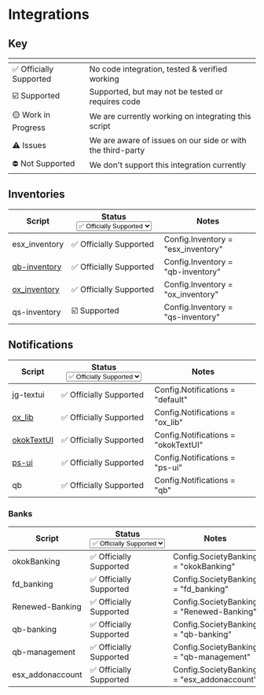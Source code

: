 # Integrations



## Key

<table data-view="cards"><thead><tr><th></th><th></th></tr></thead><tbody><tr><td><span data-gb-custom-inline data-tag="emoji" data-code="2705">✅</span> Officially Supported</td><td>No code integration, tested &#x26; verified working</td></tr><tr><td><span data-gb-custom-inline data-tag="emoji" data-code="2611">☑️</span> Supported</td><td>Supported, but may not be tested or requires code</td></tr><tr><td><span data-gb-custom-inline data-tag="emoji" data-code="1f7e1">🟡</span> Work in Progress</td><td>We are currently working on integrating this script</td></tr><tr><td><span data-gb-custom-inline data-tag="emoji" data-code="26a0">⚠️</span> Issues</td><td>We are aware of issues on our side or with the third-party</td></tr><tr><td><span data-gb-custom-inline data-tag="emoji" data-code="26d4">⛔</span> Not Supported</td><td>We don't support this integration currently</td></tr></tbody></table>



## Inventories

<table><thead><tr><th>Script</th><th>Status<select><option value="wFr7xH4ztRCB" label="✅ Officially Supported" color="blue"></option><option value="GnROH6hvjRoJ" label="☑️ Supported" color="blue"></option><option value="JzqYurQbHVk4" label="⚠️ Issues" color="blue"></option><option value="GaGLoIgCYdv4" label="🚫 Not Supported" color="blue"></option><option value="KgFfRN5nhktj" label="🟡 Work in Progress" color="blue"></option></select></th><th>Notes</th></tr></thead><tbody><tr><td>esx_inventory</td><td><span data-option="wFr7xH4ztRCB">✅ Officially Supported</span></td><td>Config.Inventory = "esx_inventory"</td></tr><tr><td><a href="https://github.com/qbcore-framework/qb-inventory">qb-inventory</a></td><td><span data-option="wFr7xH4ztRCB">✅ Officially Supported</span></td><td>Config.Inventory = "qb-inventory"</td></tr><tr><td><a href="https://github.com/overextended/ox_inventory/releases">ox_inventory</a></td><td><span data-option="wFr7xH4ztRCB">✅ Officially Supported</span></td><td>Config.Inventory = "ox_inventory"</td></tr><tr><td>qs-inventory</td><td><span data-option="GnROH6hvjRoJ">☑️ Supported</span></td><td>Config.Inventory = "qs-inventory"</td></tr></tbody></table>

## Notifications

<table><thead><tr><th>Script</th><th>Status<select><option value="wFr7xH4ztRCB" label="✅ Officially Supported" color="blue"></option><option value="GnROH6hvjRoJ" label="☑️ Supported" color="blue"></option><option value="JzqYurQbHVk4" label="⚠️ Issues" color="blue"></option><option value="GaGLoIgCYdv4" label="🚫 Not Supported" color="blue"></option><option value="KgFfRN5nhktj" label="🟡 Work in Progress" color="blue"></option></select></th><th>Notes</th></tr></thead><tbody><tr><td>jg-textui</td><td><span data-option="wFr7xH4ztRCB">✅ Officially Supported</span></td><td>Config.Notifications = "default"</td></tr><tr><td><a href="https://github.com/overextended/ox_lib/releases/">ox_lib</a></td><td><span data-option="wFr7xH4ztRCB">✅ Officially Supported</span></td><td>Config.Notifications = "ox_lib"</td></tr><tr><td><a href="https://okok.tebex.io/package/6024831">okokTextUI</a></td><td><span data-option="wFr7xH4ztRCB">✅ Officially Supported</span></td><td>Config.Notifications = "okokTextUI"</td></tr><tr><td><a href="https://github.com/Project-Sloth/ps-ui">ps-ui</a></td><td><span data-option="wFr7xH4ztRCB">✅ Officially Supported</span></td><td>Config.Notifications = "ps-ui"</td></tr><tr><td>qb</td><td><span data-option="wFr7xH4ztRCB">✅ Officially Supported</span></td><td>Config.Notifications = "qb"</td></tr></tbody></table>

### Banks

<table><thead><tr><th>Script</th><th>Status<select><option value="wFr7xH4ztRCB" label="✅ Officially Supported" color="blue"></option><option value="GnROH6hvjRoJ" label="☑️ Supported" color="blue"></option><option value="JzqYurQbHVk4" label="⚠️ Issues" color="blue"></option><option value="GaGLoIgCYdv4" label="🚫 Not Supported" color="blue"></option><option value="KgFfRN5nhktj" label="🟡 Work in Progress" color="blue"></option></select></th><th>Notes</th></tr></thead><tbody><tr><td>okokBanking</td><td><span data-option="wFr7xH4ztRCB">✅ Officially Supported</span></td><td>Config.SocietyBanking = "okokBanking"</td></tr><tr><td>fd_banking</td><td><span data-option="wFr7xH4ztRCB">✅ Officially Supported</span></td><td>Config.SocietyBanking = "fd_banking"</td></tr><tr><td>Renewed-Banking</td><td><span data-option="wFr7xH4ztRCB">✅ Officially Supported</span></td><td>Config.SocietyBanking = "Renewed-Banking"</td></tr><tr><td>qb-banking</td><td><span data-option="wFr7xH4ztRCB">✅ Officially Supported</span></td><td>Config.SocietyBanking = "qb-banking"</td></tr><tr><td>qb-management</td><td><span data-option="wFr7xH4ztRCB">✅ Officially Supported</span></td><td>Config.SocietyBanking = "qb-management"</td></tr><tr><td>esx_addonaccount</td><td><span data-option="wFr7xH4ztRCB">✅ Officially Supported</span></td><td>Config.SocietyBanking = "esx_addonaccount"</td></tr></tbody></table>
